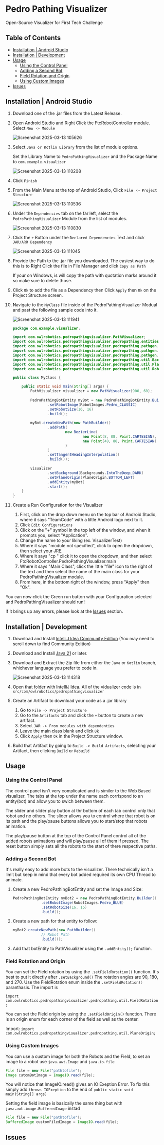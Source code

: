 # Pedro Pathing Visualizer
Open-Source Visualizer for First Tech Challenge

## Table of Contents

- [Installation | Android Studio](#installation--android-studio)
- [Installation | Development](#installation--development)
- [Usage](#usage)
  - [Using the Control Panel](#using-the-control-panel)
  - [Adding a Second Bot](#adding-a-second-bot)
  - [Field Rotation and Origin](#field-rotation-and-origin)
  - [Using Custom Images](#using-custom-images)
- [Issues](#issues)
  
## Installation | Android Studio

1. Download one of the .jar files from the Latest Release.
2. Open Android Studio and Right Click the FtcRobotController module. Select `New -> Module`
   
   ![Screenshot 2025-03-13 105626](https://github.com/user-attachments/assets/98c9b41b-503e-4168-ab4e-58b3e8d3852c)

4. Select `Java or Kotlin Library` from the list of module options.
  
   Set the Library Name to `PedroPathingVisualizer` and the Package Name to `com.example.visualizer`

   ![Screenshot 2025-03-13 110208](https://github.com/user-attachments/assets/1781216e-039a-4ff6-9bba-615ca6636552)

5. Click `Finish`
6. From the Main Menu at the top of Android Studio, Click `File -> Project Structure`
   
    ![Screenshot 2025-03-13 110536](https://github.com/user-attachments/assets/7f13d5d0-97f0-4d61-8d60-b1ffd441a893)

7. Under the `Dependencies` tab on the far left, select the `PedroPathingVisualizer` Module from the list of modules.
   
    ![Screenshot 2025-03-13 110830](https://github.com/user-attachments/assets/68c393d9-d58d-4f56-9006-2c17d2a3ed15)

8. Click the `+` Button under the `Declared Dependencies` Text and click `JAR/ARR Dependency`
   
   ![Screenshot 2025-03-13 111045](https://github.com/user-attachments/assets/9bf6ef14-82ec-45ac-8a06-b0003f720385)

9. Provide the Path to the .jar file you downloaded. The easiest way to do this is to Right Click the file in File Manager and click `Copy as Path`

   If your on Windows, is will copy the path with quotation marks around it so make sure to delete those.

10. Click `Ok` to add the file as a Dependency then Click `Apply` then `Ok` on the Project Structure screen.

11. Navigate to the `MyClass` file inside of the PedroPathingVisualizer Modual and past the following sample code into it.

    ![Screenshot 2025-03-13 111941](https://github.com/user-attachments/assets/3cb1ff62-f4ae-410a-8c99-2907928b50e7)

    ```java
    package com.example.visualizer;

    import com.owlrobotics.pedropathingvisualizer.PathVisualizer;
    import com.owlrobotics.pedropathingvisualizer.pedropathing.entities.PedroPathingBotEntity;
    import com.owlrobotics.pedropathingvisualizer.pedropathing.pathgen.BezierLine;
    import com.owlrobotics.pedropathingvisualizer.pedropathing.pathgen.PathBuilder;
    import com.owlrobotics.pedropathingvisualizer.pedropathing.pathgen.Point;
    import com.owlrobotics.pedropathingvisualizer.pedropathing.util.Backgrounds;
    import com.owlrobotics.pedropathingvisualizer.pedropathing.util.PlaneOrigin;
    import com.owlrobotics.pedropathingvisualizer.pedropathing.util.RobotImages;

    public class MyClass {
    
        public static void main(String[] args) {
            PathVisualizer visualizer = new PathVisualizer(900, 60);
        
            PedroPathingBotEntity myBot = new PedroPathingBotEntity.Builder()
                    .setRobotImage(RobotImages.Pedro_CLASSIC)
                    .setRobotSize(16, 16)
                    .build();
        
            myBot.createNewPath(new PathBuilder()
                    .addPath(
                            new BezierLine(
                                    new Point(8, 88, Point.CARTESIAN),
                                    new Point(48, 88, Point.CARTESIAN)
                            )
                    )
                    .setTangentHeadingInterpolation()
                    .build());
        
            visualizer
                    .setBackground(Backgrounds.IntoTheDeep_DARK)
                    .setPlaneOrigin(PlaneOrigin.BOTTOM_LEFT)
                    .addEntity(myBot)
                    .start();
        }
    }
    ```

12. Create a Run Configuration for the Visualizer
    1. First, click on the drop down menu on the top bar of Android Studio, where it says "TeamCode" with a little Android logo next to it.
    2. Click `Edit Configurations`
    3. Click on the "+" symbol in the top left of the window, and when it prompts you, select "Application".
    4. Change the name to your liking (ex. VisualizerTest)
    5. Where it says "module not specified", click to open the dropdown, then select your JRE.
    6. Where it says "cp <no module>" click it to open the dropdown, and then select FtcRobotController.PedroPathingVisualizer.main
    7. Where it says "Main Class", click the little "file" icon to the right of the text and then select the name of the main class for your PedroPathingVisualizer module.
    8. From here, in the bottom right of the window, press "Apply" then "Ok".


You can now click the Green run button with your Configuration selected and PedroPathingVisualizer should run!

If it brings up any errors, please look at the [Issues](#issues) section.

## Installation | Development

1. Download and Install [IntelliJ Idea Community Edition](https://www.jetbrains.com/idea/download) (You may need to scroll down to find Community Edition)

2. Download and Install [Java 21](https://www.oracle.com/java/technologies/downloads/#java21) or later.

3. Download and Extract the Zip file from either the `Java` or `Kotlin` branch, whichever language you prefer to code in.

   ![Screenshot 2025-03-13 114318](https://github.com/user-attachments/assets/7d91bd32-7b3f-478e-a58f-83dd9abdc2c5)

4. Open that folder with IntelliJ Idea. All of the vidualizer code is in `src/com/owlrobotics/pedropathingvisualizer`

5. Create an Artifact to download your code as a .jar library
   1. Go to `File -> Project Structure`
   2. Go to the `Artifacts` tab and click the `+` button to create a new artifact.
   3. Select `JAR -> From modules with dependenties`
   4. Leave the main class blank and click `Ok`
   5. Click `Apply` then `Ok` in the Project Structure window.

6. Build that Artifact by going to `Build -> Build Artifacts`, selecting your Artifact, then clicking `Build` or `Rebuild`

## Usage
### Using the Control Panel

The control panel isn't very complicated and is similer to the Web Based visualizer. The tabs at the top under the name each corrispond to an entity(bot) and allow you to swich between them.

The slider and slider play button at thr bottom of each tab control only that robot and no others. The slider allows you to control where that robot is on its path and the play/pause buttons allows you to start/stop that robots animation.

The play/pause button at the top of the Control Panel control all of the added robots animations and will play/pause all of them if pressed. The reset button simply sets all the robots to the start of there respective paths.

### Adding a Second Bot

It's really easy to add more bots to the visualizer. There technically isn't a limit but keep in mind that every bot added required its own CPU Thread to animate.

1. Create a new PedroPathingBotEntity and set the Image and Size:

   ```java
   PedroPathingBotEntity myBot2 = new PedroPathingBotEntity.Builder()
                .setRobotImage(RobotImages.Pedro_BLUE)
                .setRobotSize(16, 16)
                .build();
   ```

2. Create a new path for that entity to follow:

   ```java
   myBot2.createNewPath(new PathBuilder()
                // Robot Path
                .build());
   ```

3. Add that botEntity to PathVisualizer using the `.addEntity();` function.

### Field Rotation and Origin

You can set the Field rotation by using the `.setFieldRotation()` function. It's best to put it directly after `.setBackground()` 
The rotation angles are 90, 180, and 270. Use the FieldRotation enum inside the `.setFieldRotation()` paranthasis. The import is 

`import com.owlrobotics.pedropathingvisualizer.pedropathing.util.FieldRotation;`


You can set the Field origin by using the `.setFieldOrigin()` function. There is an origin enum for each corner of the field as well as the center.

Import: `import com.owlrobotics.pedropathingvisualizer.pedropathing.util.PlaneOrigin;`

### Using Custom Images

You can use a custom image for both the Robots and the Field, to set an image to a robot use `java.awt.Image` and `java.io.file`

```java
File file = new File("pathtofile");
Image cutomBotImage = ImageIO.read(file);
```

You will notice that ImageIO.read() gives an IO Exeption Error. To fix this simply add `throws IOExeption` to the end of `public static void main(String[] args)`


Setting the field image is basically the same thing but with `java.awt.image.BufferedImage` instad

```java
File file = new File("pathtofile");
BufferedImage customFiledImage = ImageIO.read(file);
```

## Issues
